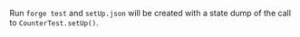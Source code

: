 Run  `forge test` and `setUp.json` will be created with a state dump of the call to `CounterTest.setUp()`.